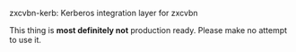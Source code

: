 zxcvbn-kerb: Kerberos integration layer for zxcvbn

This thing is **most definitely not** production ready.  Please make no 
attempt to use it.
